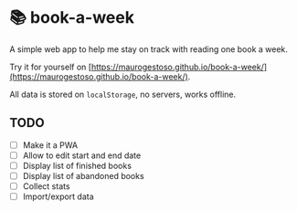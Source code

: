 # 📚 book-a-week

A simple web app to help me stay on track with reading one book a week.

Try it for yourself on [https://maurogestoso.github.io/book-a-week/](https://maurogestoso.github.io/book-a-week/).

All data is stored on `localStorage`, no servers, works offline.

## TODO

- [ ] Make it a PWA
- [ ] Allow to edit start and end date
- [ ] Display list of finished books
- [ ] Display list of abandoned books
- [ ] Collect stats
- [ ] Import/export data
